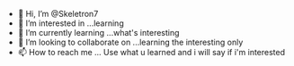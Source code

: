 - 👋 Hi, I’m @Skeletron7
- 👀 I’m interested in ...learning
- 🌱 I’m currently learning ...what's interesting
- 💞️ I’m looking to collaborate on ...learning the interesting only
- 📫 How to reach me ... Use what u learned and i will say if i'm interested 

<!---
Skeletron7/Skeletron7 is a ✨ special ✨ repository because its `README.md` (this file) appears on your GitHub profile.
You can click the Preview link to take a look at your changes.
--->
